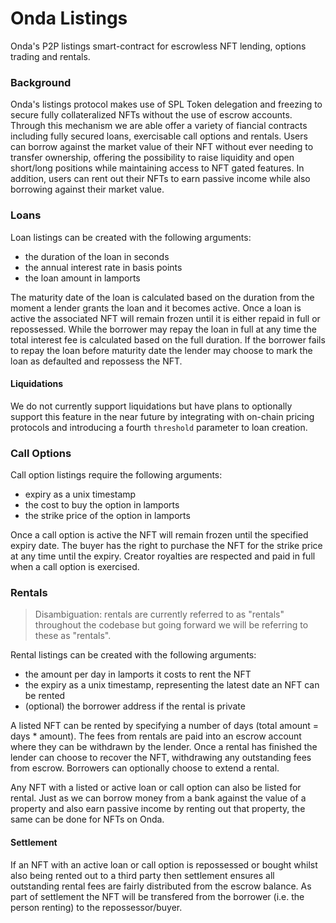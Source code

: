 # Onda Listings

Onda's P2P listings smart-contract for escrowless NFT lending, options trading and rentals.

### Background

Onda's listings protocol makes use of SPL Token delegation and freezing to secure fully collateralized NFTs without the use of escrow accounts. Through this mechanism we are able offer a variety of fiancial contracts including fully secured loans, exercisable call options and rentals. Users can borrow against the market value of their NFT without ever needing to transfer ownership, offering the possibility to raise liquidity and open short/long positions while maintaining access to NFT gated features. In addition, users can rent out their NFTs to earn passive income while also borrowing against their market value.

### Loans

Loan listings can be created with the following arguments:

- the duration of the loan in seconds
- the annual interest rate in basis points
- the loan amount in lamports

The maturity date of the loan is calculated based on the duration from the moment a lender grants the loan and it becomes active. Once a loan is active the associated NFT will remain frozen until it is either repaid in full or repossessed. While the borrower may repay the loan in full at any time the total interest fee is calculated based on the full duration. If the borrower fails to repay the loan before maturity date the lender may choose to mark the loan as defaulted and repossess the NFT.

#### Liquidations

We do not currently support liquidations but have plans to optionally support this feature in the near future by integrating with on-chain pricing protocols and introducing a fourth `threshold` parameter to loan creation.

### Call Options

Call option listings require the following arguments:

- expiry as a unix timestamp
- the cost to buy the option in lamports
- the strike price of the option in lamports

Once a call option is active the NFT will remain frozen until the specified expiry date. The buyer has the right to purchase the NFT for the strike price at any time until the expiry. Creator royalties are respected and paid in full when a call option is exercised.

### Rentals

> Disambiguation: rentals are currently referred to as "rentals" throughout the codebase but going forward we will be referring to these as "rentals".

Rental listings can be created with the following arguments:

- the amount per day in lamports it costs to rent the NFT
- the expiry as a unix timestamp, representing the latest date an NFT can be rented
- (optional) the borrower address if the rental is private

A listed NFT can be rented by specifying a number of days (total amount = days \* amount). The fees from rentals are paid into an escrow account where they can be withdrawn by the lender. Once a rental has finished the lender can choose to recover the NFT, withdrawing any outstanding fees from escrow. Borrowers can optionally choose to extend a rental.

Any NFT with a listed or active loan or call option can also be listed for rental. Just as we can borrow money from a bank against the value of a property and also earn passive income by renting out that property, the same can be done for NFTs on Onda.

#### Settlement

If an NFT with an active loan or call option is repossessed or bought whilst also being rented out to a third party then settlement ensures all outstanding rental fees are fairly distributed from the escrow balance. As part of settlement the NFT will be transfered from the borrower (i.e. the person renting) to the repossessor/buyer.
